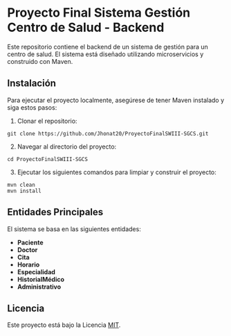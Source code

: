 # Proyecto Final Sistema Gestión Centro de Salud - Backend

Este repositorio contiene el backend de un sistema de gestión para un centro de salud. El sistema está diseñado utilizando microservicios y construido con Maven.

## Instalación

Para ejecutar el proyecto localmente, asegúrese de tener Maven instalado y siga estos pasos:

1. Clonar el repositorio:

```
git clone https://github.com/Jhonat20/ProyectoFinalSWIII-SGCS.git
```

2. Navegar al directorio del proyecto:

```
cd ProyectoFinalSWIII-SGCS
```

3. Ejecutar los siguientes comandos para limpiar y construir el proyecto:

```
mvn clean
mvn install
```

## Entidades Principales

El sistema se basa en las siguientes entidades:

- **Paciente**
- **Doctor**
- **Cita**
- **Horario**
- **Especialidad**
- **HistorialMédico**
- **Administrativo**

## Licencia

Este proyecto está bajo la Licencia [MIT](https://opensource.org/licenses/MIT).
